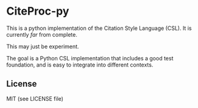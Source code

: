 # CiteProc-py

This is a python implementation of the Citation Style Language (CSL). It is currently _far_ from complete.

This may just be experiment.

The goal is a Python CSL implementation that includes a good test foundation, and is easy 
to integrate into different contexts.

## License

MIT (see LICENSE file)

